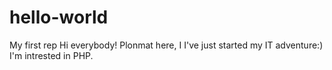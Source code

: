 # hello-world
My first rep
Hi everybody!
Plonmat here,
I I've just started my IT adventure:)
I'm intrested in PHP.

